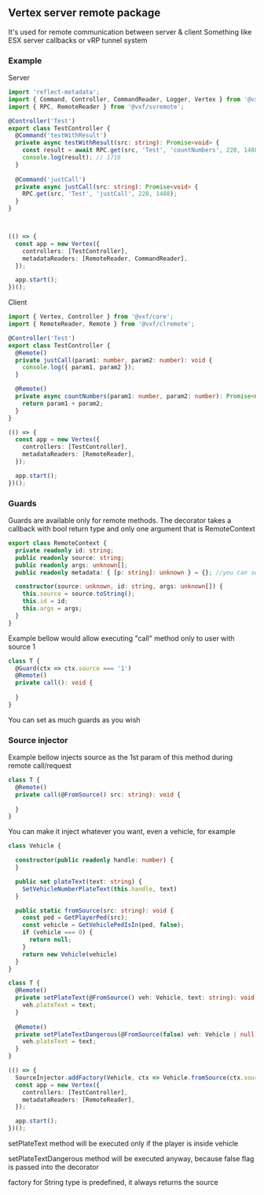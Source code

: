 ## Vertex server remote package

It's used for remote communication between server & client
Something like ESX server callbacks or vRP tunnel system

### Example
Server
```typescript
import 'reflect-metadata';
import { Command, Controller, CommandReader, Logger, Vertex } from '@vxf/core';
import { RPC, RemoteReader } from '@vxf/svremote';

@Controller('Test')
export class TestController {
  @Command('testWithResult')
  private async testWithResult(src: string): Promise<void> {
    const result = await RPC.get(src, 'Test', 'countNumbers', 228, 1488);
    console.log(result); // 1716
  }
  
  @Command('justCall')
  private async justCall(src: string): Promise<void> {
    RPC.get(src, 'Test', 'justCall', 228, 1488);
  }
}



(() => {
  const app = new Vertex({
    controllers: [TestController],
    metadataReaders: [RemoteReader, CommandReader],
  });

  app.start();
})();
```

Client
```typescript
import { Vertex, Controller } from '@vxf/core';
import { RemoteReader, Remote } from '@vxf/clremote';

@Controller('Test')
export class TestController {
  @Remote()
  private justCall(param1: number, param2: number): void {
    console.log({ param1, param2 });
  }

  @Remote()
  private async countNumbers(param1: number, param2: number): Promise<number> {
    return param1 + param2;
  }
}

(() => {
  const app = new Vertex({
    controllers: [TestController],
    metadataReaders: [RemoteReader],
  });

  app.start();
})();
```

### Guards
Guards are available only for remote methods. The decorator takes a callback with bool return type and only one argument that is RemoteContext
```typescript
export class RemoteContext {
  private readonly id: string;
  public readonly source: string;
  public readonly args: unknown[];
  public readonly metadata: { [p: string]: unknown } = {}; //you can set whatever you want

  constructor(source: unknown, id: string, args: unknown[]) {
    this.source = source.toString();
    this.id = id;
    this.args = args;
  }
}

```

Example bellow would allow executing "call" method only to user with source 1
```typescript
class T {
  @Guard(ctx => ctx.source === '1')
  @Remote()
  private call(): void {
    
  }
}
```

You can set as much guards as you wish

### Source injector

Example bellow injects source as the 1st param of this method during remote call/request
```typescript
class T {
  @Remote()
  private call(@FromSource() src: string): void {
    
  }
}
```
You can make it inject whatever you want, even a vehicle, for example
```typescript
class Vehicle {

  constructor(public readonly handle: number) {
  }

  public set plateText(text: string) {
    SetVehicleNumberPlateText(this.handle, text)
  }

  public static fromSource(src: string): void {
    const ped = GetPlayerPed(src);
    const vehicle = GetVehiclePedIsIn(ped, false);
    if (vehicle === 0) {
      return null;
    }
    return new Vehicle(vehicle)
  }
}

class T {
  @Remote()
  private setPlateText(@FromSource() veh: Vehicle, text: string): void {
    veh.plateText = text;
  }
  
  @Remote()
  private setPlateTextDangerous(@FromSource(false) veh: Vehicle | null, text: string): void {
    veh.plateText = text;
  }
}

(() => {
  SourceInjector.addFactory(Vehicle, ctx => Vehicle.fromSource(ctx.source))
  const app = new Vertex({
    controllers: [TestController],
    metadataReaders: [RemoteReader],
  });

  app.start();
})();
```
setPlateText method will be executed only if the player is inside vehicle

setPlateTextDangerous method will be executed anyway, because false flag is passed into the decorator

factory for String type is predefined, it always returns the source